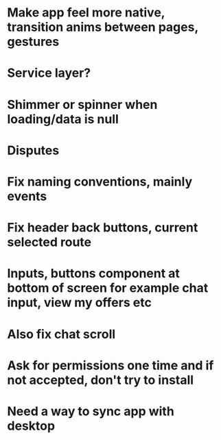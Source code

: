 ﻿# Make app feel more native, transition anims between pages, gestures
# Service layer?
# Shimmer or spinner when loading/data is null
# Disputes
# Fix naming conventions, mainly events
# Fix header back buttons, current selected route
# Inputs, buttons component at bottom of screen for example chat input, view my offers etc
# Also fix chat scroll
# Ask for permissions one time and if not accepted, don't try to install
# Need a way to sync app with desktop